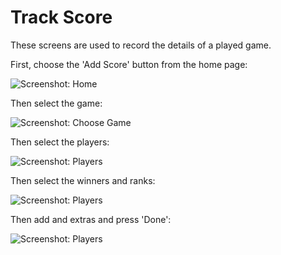 # Track Score

These screens are used to record the details of a played game.

First, choose the 'Add Score' button from the home page:

![Screenshot: Home](./home.jpg)

Then select the game:

![Screenshot: Choose Game](./choose-game.jpg)

Then select the players:

![Screenshot: Players](./players.jpg)

Then select the winners and ranks:

![Screenshot: Players](./winners.jpg)

Then add and extras and press 'Done':

![Screenshot: Players](./extras.jpg)

